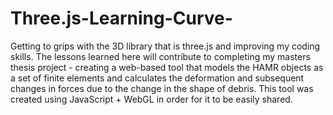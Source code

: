 # Three.js-Learning-Curve-

Getting to grips with the 3D library that is three.js and improving my coding skills.
The lessons learned here will contribute to completing my masters thesis project - creating
a web-based tool that models the HAMR objects as a set of finite elements and calculates 
the deformation and subsequent changes in forces due to the change in the shape of debris. 
This tool was created using JavaScript + WebGL in order for it to be easily shared.
